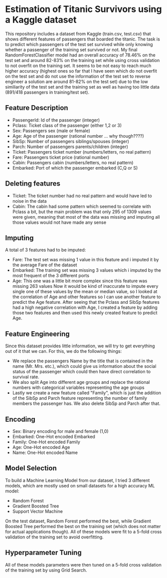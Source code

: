 # Estimation of Titanic Survivors using a Kaggle dataset
This repository includes a dataset from Kaggle (train.csv, test.csv) that shows different features of passengers that boarded 
the titanic. The task is to predict which passengers of the test set survived while only knowing whether a passenger of the training set survived or not.
My final RandomForestClassifier model had an overall accuracy of 78.46% on the test set and around 82-83% on the training set while using cross validation
to not overfit on the training set. It seems to be not easy to reach much higher accuracy (highest ones so far that I have seen which do not overfit 
on the test set and do not use the information of the test set to reverse engineer a solution are around 81-82% on the test set) due to the low 
similiarity of the test set and the training set as well as having too little data (891/418 passengers in training/test set).

## Feature Description
- PassengerId: Id of the passenger (integer) <br>
- Pclass: Ticket class of the passenger (either 1,2 or 3) <br>
- Sex: Passengers sex (male or female) <br>
- Age: Age of the passenger (rational number ... why though????) <br>
- SibSp: Number of passengers siblings/spouses (integer) <br>
- Parch: Number of passengers parents/children (integer) <br>
- Ticket: Passengers ticket number (numbers/letters, no real pattern) <br>
- Fare: Passengers ticket price (rational number) <br>
- Cabin: Passengers cabin (numbers/letters, no real pattern) <br>
- Embarked: Port of which the passenger embarked (C,Q or S)

## Deleting features
- Ticket: The ticket number had no real pattern and would have led to noise in the data <br>
- Cabin: The cabin had some pattern which seemed to correlate with Pclass a bit, but the main problem was that 
only 295 of 1309 values were given, meaning that most of the data was missing and imputing all those values would not 
have made any sense

## Imputing
A total of 3 features had to be imputed:
- Fare: The test set was missing 1 value in this feature and i imputed it by the average Fare of the dataset <br>
- Embarked: The training set was missing 3 values which i imputed by the most frequent of the 3 different ports <br>
- Age: This one was a little bit more complex since this feature was missing 263 values
Now it would be kind of inaccurate to impute every single one of these values by the mean or median value, so I looked 
at the correlation of Age and other features so I can use another feature to predict the Age feature.
After seeing that the Pclass and SibSp features had a high negative correlation with Age, I created a feature by adding those 
two features and then used this newly created feature to predict Age.

## Feature Engineering 
Since this dataset provides little information, we will try to get everything out of it that we can.
For this, we do the following things: 
- We replace the passengers Name by the title that is contained in the name (Mr. Mrs. etc.), which could give us information
about the social status of the passenger which could then have direct correlation to survival rate.
- We also split Age into different age groups and replace the rational numbers with categorical variables representing
the age groups
- Lastly we create a new feature called "Family", which is just the addition of the SibSp and Parch feature 
representing the number of family members the passenger has. We also delete SibSp and Parch after that.


## Encoding
- Sex: Binary encoding for male and female (1,0) <br>
- Embarked: One-Hot encoded Embarked <br>
- Family: One-Hot encoded Family <br>
- Age: One-Hot encoded Age <br>
- Name: One-Hot encoded Name 

## Model Selection 
To build a Machine Learning Model from our dataset, I tried 3 different models, which are mostly used on small datasets 
for a high accuracy ML model:
- Random Forest <br>
- Gradient Boosted Tree <br>
- Support Vector Machine <br>

On the test dataset, Random Forest performed the best, while Gradient Boosted Tree performed the best on the training set 
(which does not matter for actual applications though). All of these models were fit to a 5-fold cross validation of the training set
to avoid overfitting.

## Hyperparameter Tuning 
All of these models parameters were then tuned on a 5-fold cross validation of the training set by using Grid Search.
